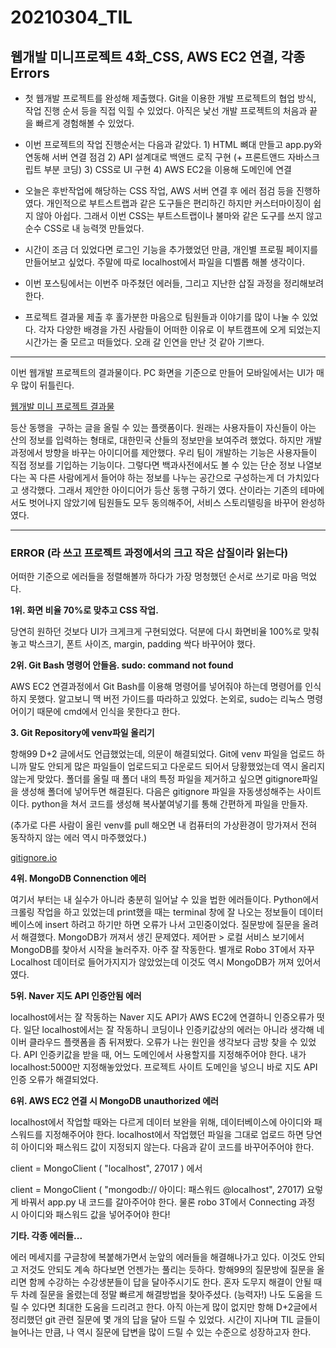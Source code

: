 20210304\_TIL
==============
웹개발 미니프로젝트 4화_CSS, AWS EC2 연결, 각종 Errors
----------------------------------------

-   첫 웹개발 프로젝트를 완성해 제출했다. Git을 이용한 개발 프로젝트의 협업 방식, 작업 진행 순서 등을 직접 익힐 수 있었다. 아직은 낯선 개발 프로젝트의 처음과 끝을 빠르게 경험해볼 수 있었다.

-   이번 프로젝트의 작업 진행순서는 다음과 같았다. 1) HTML 뼈대 만들고 app.py와 연동해 서버 연결 점검 2) API 설계대로 백앤드 로직 구현 (+ 프론트앤드 자바스크립트 부분 코딩) 3) CSS로 UI 구현 4) AWS EC2을 이용해 도메인에 연결

-   오늘은 후반작업에 해당하는 CSS 작업, AWS 서버 연결 후 에러 점검 등을 진행하였다. 개인적으로 부트스트랩과 같은 도구들은 편리하긴 하지만 커스터마이징이 쉽지 않아 아쉽다. 그래서 이번 CSS는 부트스트랩이나 불마와 같은 도구를 쓰지 않고 순수 CSS로 내 능력껏 만들었다.

-   시간이 조금 더 있었다면 로그인 기능을 추가했었던 만큼, 개인별 프로필 페이지를 만들어보고 싶었다. 주말에 따로 localhost에서 파일을 디벨롭 해볼 생각이다.

-   이번 포스팅에서는 이번주 마주쳤던 에러들, 그리고 지난한 삽질 과정을 정리해보려 한다. 

-   프로젝트 결과물 제출 후 홀가분한 마음으로 팀원들과 이야기를 많이 나눌 수 있었다. 각자 다양한 배경을 가진 사람들이 어떠한 이유로 이 부트캠프에 오게 되었는지 시간가는 줄 모르고 떠들었다. 오래 갈 인연을 만난 것 같아 기쁘다.

---


이번 웹개발 프로젝트의 결과물이다. PC 화면을 기준으로 만들어 모바일에서는 UI가 매우 많이 뒤틀린다.

[웹개발 미니 프로젝트 결과물](http://sannumsan.site/)

등산 동행을  구하는 글을 올릴 수 있는 플랫폼이다. 원래는 사용자들이 자신들이 아는 산의 정보를 입력하는 형태로, 대한민국 산들의 정보만을 보여주려 했었다. 하지만 개발 과정에서 방향을 바꾸는 아이디어를 제안했다. 우리 팀이 개발하는 기능은 사용자들이 직접 정보를 기입하는 기능이다. 그렇다면 백과사전에서도 볼 수 있는 단순 정보 나열보다는 꼭 다른 사람에게서 들어야 하는 정보를 나누는 공간으로 구성하는게 더 가치있다고 생각했다. 그래서 제안한 아이디어가 등산 동행 구하기 였다. 산이라는 기존의 테마에서도 벗어나지 않았기에 팀원들도 모두 동의해주어, 서비스 스토리텔링을 바꾸어 완성하였다.

---


### ERROR (라 쓰고 프로젝트 과정에서의 크고 작은 삽질이라 읽는다)

어떠한 기준으로 에러들을 정렬해볼까 하다가 가장 멍청했던 순서로 쓰기로 마음 먹었다.

**1위. 화면 비율 70%로 맞추고 CSS 작업.**

당연히 원하던 것보다 UI가 크게크게 구현되었다. 덕분에 다시 화면비율 100%로 맞춰놓고 박스크기, 폰트 사이즈, margin, padding 싹다 바꾸어야 했다.

**2위. Git Bash 명령어 안들음. sudo: command not found**

AWS EC2 연결과정에서 Git Bash를 이용해 명령어를 넣어줘야 하는데 명령어를 인식하지 못했다. 알고보니 맥 버전 가이드를 따라하고 있었다. 논외로, sudo는 리눅스 명령어이기 때문에 cmd에서 인식을 못한다고 한다.

**3\. Git Repository에 venv파일 올리기**

항해99 D+2 글에서도 언급했었는데, 의문이 해결되었다. Git에 venv 파일을 업로드 하니까 말도 안되게 많은 파일들이 업로드되고 다운로드 되어서 당황했었는데 역시 올리지 않는게 맞았다. 폴더를 올릴 때 폴더 내의 특정 파일을 제거하고 싶으면 gitignore파일을 생성해 폴더에 넣어두면 해결된다. 다음은 gitignore 파일을 자동생성해주는 사이트이다. python을 쳐서 코드를 생성해 복사붙여넣기를 통해 간편하게 파일을 만들자.

(추가로 다른 사람이 올린 venv를 pull 해오면 내 컴퓨터의 가상환경이 망가져서 전혀 동작하지 않는 에러 역시 마주했었다.)

[gitignore.io](https://www.toptal.com/developers/gitignore)

**4위. MongoDB Connenction 에러**

여기서 부터는 내 실수가 아니라 충분히 일어날 수 있을 법한 에러들이다. Python에서 크롤링 작업을 하고 있었는데 print했을 때는 terminal 창에 잘 나오는 정보들이 데이터베이스에 insert 하려고 하기만 하면 오류가 나서 고민중이었다. 질문방에 질문을 올려서 해결했다. MongoDB가 꺼져서 생긴 문제였다. 제어판 > 로컬 서비스 보기에서 MongoDB를 찾아서 시작을 눌러주자. 아주 잘 작동한다. 별개로 Robo 3T에서 자꾸 Localhost 데이터로 들어가지지가 않았었는데 이것도 역시 MongoDB가 꺼져 있어서 였다. 

**5위. Naver 지도 API 인증안됨 에러**

localhost에서는 잘 작동하는 Naver 지도 API가 AWS EC2에 연결하니 인증오류가 떳다. 일단 localhost에서는 잘 작동하니 코딩이나 인증키값상의 에러는 아니라 생각해 네이버 클라우드 플랫폼을 좀 뒤져봤다. 오류가 나는 원인을 생각보다 금방 찾을 수 있었다. API 인증키값을 받을 때, 어느 도메인에서 사용할지를 지정해주어야 한다. 내가 localhost:5000만 지정해놓았었다. 프로젝트 사이트 도메인을 넣으니 바로 지도 API 인증 오류가 해결되었다.

**6위. AWS EC2 연결 시 MongoDB unauthorized 에러**

localhost에서 작업할 때와는 다르게 데이터 보완을 위해, 데이터베이스에 아이디와 패스워드를 지정해주어야 한다. localhost에서 작업했던 파일을 그대로 업로드 하면 당연히 아이디와 패스워드 값이 지정되지 않는다. 다음과 같이 코드를 바꾸어주어야 한다.

client = MongoClient ( "localhost", 27017 ) 에서

client = MongoClient ( "mongodb:// 아이디: 패스워드 @localhost", 27017) 요렇게 바꿔서 app.py 내 코드를 갈아주어야 한다. 물론 robo 3T에서 Connecting 과정 시 아이디와 패스워드 값을 넣어주어야 한다!

**기타. 각종 에러들...**

에러 메세지를 구글창에 복붙해가면서 눈앞의 에러들을 해결해나가고 있다. 이것도 안되고 저것도 안되도 계속 하다보면 언젠가는 풀리는 듯하다. 항해99의 질문방에 질문을 올리면 함께 수강하는 수강생분들이 답을 달아주시기도 한다. 혼자 도무지 해결이 안될 때 두 차례 질문을 올렸는데 정말 빠르게 해결방법을 찾아주셨다. (능력자!) 나도 도움을 드릴 수 있다면 최대한 도움을 드리려고 한다. 아직 아는게 많이 없지만 항해 D+2글에서 정리했던 git 관련 질문에 몇 개의 답을 달아 드릴 수 있었다. 시간이 지나며 TIL 글들이 늘어나는 만큼, 나 역시 질문에 답변을 많이 드릴 수 있는 수준으로 성장하고자 한다.